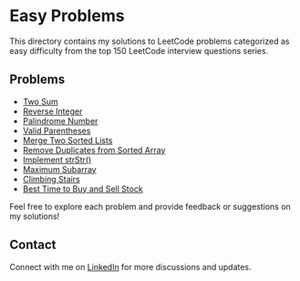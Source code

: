 # Easy Problems

This directory contains my solutions to LeetCode problems categorized as easy difficulty from the top 150 LeetCode interview questions series.

## Problems

- [Two Sum](two_sum.java)
- [Reverse Integer](reverse_integer.java)
- [Palindrome Number](palindrome_number.java)
- [Valid Parentheses](valid_parentheses.java)
- [Merge Two Sorted Lists](merge_two_sorted_lists.java)
- [Remove Duplicates from Sorted Array](remove_duplicates_from_sorted_array.java)
- [Implement strStr()](implement_strstr.java)
- [Maximum Subarray](maximum_subarray.java)
- [Climbing Stairs](climbing_stairs.java)
- [Best Time to Buy and Sell Stock](best_time_to_buy_and_sell_stock.java)

Feel free to explore each problem and provide feedback or suggestions on my solutions!

## Contact

Connect with me on [LinkedIn](https://www.linkedin.com/in/roshan99/) for more discussions and updates.

